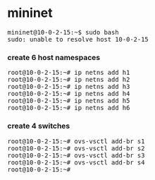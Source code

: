 # mininet

<pre>
mininet@10-0-2-15:~$ sudo bash
sudo: unable to resolve host 10-0-2-15
</pre>

### create 6 host namespaces
<pre>
root@10-0-2-15:~# ip netns add h1
root@10-0-2-15:~# ip netns add h2
root@10-0-2-15:~# ip netns add h3
root@10-0-2-15:~# ip netns add h4
root@10-0-2-15:~# ip netns add h5
root@10-0-2-15:~# ip netns add h6
</pre>

### create 4 switches
<pre>
root@10-0-2-15:~# ovs-vsctl add-br s1
root@10-0-2-15:~# ovs-vsctl add-br s2
root@10-0-2-15:~# ovs-vsctl add-br s3
root@10-0-2-15:~# ovs-vsctl add-br s4
root@10-0-2-15:~#
</pre>
